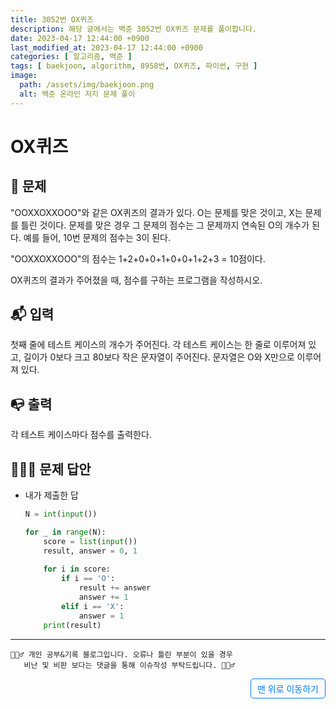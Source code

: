 ```yaml
---
title: 3052번 OX퀴즈
description: 해당 글에서는 백준 3052번 OX퀴즈 문제를 풀이합니다.
date: 2023-04-17 12:44:00 +0900
last_modified_at: 2023-04-17 12:44:00 +0900
categories: [ 알고리즘, 백준 ]
tags: [ baekjoon, algorithm, 8958번, OX퀴즈, 파이썬, 구현 ]
image:
  path: /assets/img/baekjoon.png
  alt: 백준 온라인 저지 문제 풀이
---
```

    
# OX퀴즈
## 📃 문제
"OOXXOXXOOO"와 같은 OX퀴즈의 결과가 있다. O는 문제를 맞은 것이고, X는 문제를 틀린 것이다. 문제를 맞은 경우 그 문제의 점수는 그 문제까지 연속된 O의 개수가 된다. 예를 들어, 10번 문제의 점수는 3이 된다.

"OOXXOXXOOO"의 점수는 1+2+0+0+1+0+0+1+2+3 = 10점이다.

OX퀴즈의 결과가 주어졌을 때, 점수를 구하는 프로그램을 작성하시오.

## 📬 입력
첫째 줄에 테스트 케이스의 개수가 주어진다. 각 테스트 케이스는 한 줄로 이루어져 있고, 길이가 0보다 크고 80보다 작은 문자열이 주어진다. 문자열은 O와 X만으로 이루어져 있다.

## 📭 출력
각 테스트 케이스마다 점수를 출력한다.

## 🙆🏻‍♂️ 문제 답안

- 내가 제출한 답
    ```python
    N = int(input())

    for _ in range(N):
        score = list(input())
        result, answer = 0, 1
        
        for i in score:
            if i == 'O':
                result += answer
                answer += 1
            elif i == 'X':
                answer = 1
        print(result)
    ``` 


***

    🙋🏻‍♂️ 개인 공부&기록 블로그입니다. 오류나 틀린 부분이 있을 경우 
       비난 및 비판 보다는 댓글을 통해 이슈작성 부탁드립니다. 🙋🏻‍♂️

<a href="#" style="display: inline-block; padding: 5px 10px; color: #007bff; text-decoration: none; border: 0.5px solid #007bff; border-radius: 5px; float: right;">맨 위로 이동하기</a>